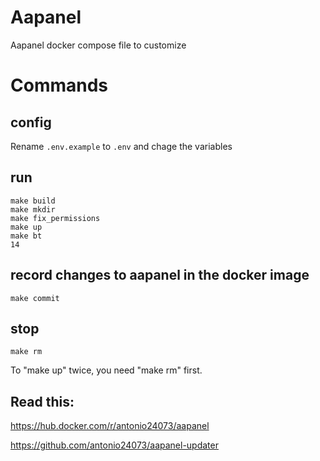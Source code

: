# Aapanel

Aapanel docker compose file to customize

# Commands

## config

Rename `.env.example` to `.env` and chage the variables

## run

```
make build
make mkdir
make fix_permissions
make up
make bt
14
```

## record changes to aapanel in the docker image

```
make commit
```

## stop

```
make rm
```
To "make up" twice, you need "make rm" first.


## Read this:

https://hub.docker.com/r/antonio24073/aapanel

https://github.com/antonio24073/aapanel-updater
